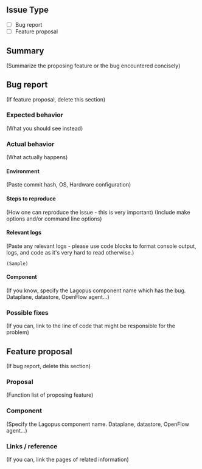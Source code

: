 ## Issue Type

* [ ] Bug report
* [ ] Feature proposal

## Summary

(Summarize the proposing feature or the bug encountered concisely)

## Bug report

(If feature proposal, delete this section)

### Expected behavior

(What you should see instead)

### Actual behavior

(What actually happens)

#### Environment

(Paste commit hash, OS, Hardware configuration)

#### Steps to reproduce

(How one can reproduce the issue - this is very important)
(Include make options and/or command line options)

#### Relevant logs

(Paste any relevant logs - please use code blocks to format console output,
logs, and code as it's very hard to read otherwise.)

```
(Sample)
```

#### Component

(If you know, specify the Lagopus component name which has the bug. Dataplane, datastore, OpenFlow agent...) 

### Possible fixes

(If you can, link to the line of code that might be responsible for the problem)

## Feature proposal

(If bug report, delete this section)

### Proposal

(Function list of proposing feature)

### Component

(Specify the Lagopus component name. Dataplane, datastore, OpenFlow agent...) 

### Links / reference

(If you can, link the pages of related information)
